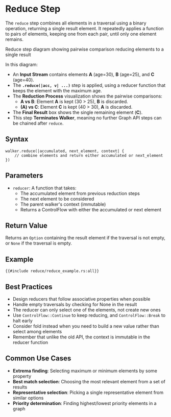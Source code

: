 # Reduce Step

The `reduce` step combines all elements in a traversal using a binary operation, returning a single result element. It repeatedly applies a function to pairs of elements, keeping one from each pair, until only one element remains.

<object type="image/svg+xml" data="reduce/image.svg" title="Reduce Step Diagram">
Reduce step diagram showing pairwise comparison reducing elements to a single result
</object>

In this diagram:

- An **Input Stream** contains elements **A** (age=30), **B** (age=25), and **C** (age=40).
- The **`.reduce(|acc, v| ...)`** step is applied, using a reducer function that keeps the element with the maximum age.
- The **Reduction Process** visualization shows the pairwise comparisons:
    - **A vs B**: Element **A** is kept (30 > 25), **B** is discarded.
    - **(A) vs C**: Element **C** is kept (40 > 30), **A** is discarded.
- The **Final Result** box shows the single remaining element (**C**).
- This step **Terminates Walker**, meaning no further Graph API steps can be chained after `reduce`.

## Syntax

```rust,noplayground
walker.reduce(|accumulated, next_element, context| {
    // combine elements and return either accumulated or next_element
})
```

## Parameters

- `reducer`: A function that takes:
    - The accumulated element from previous reduction steps
    - The next element to be considered
    - The parent walker's context (immutable)
    - Returns a ControlFlow with either the accumulated or next element

## Return Value

Returns an `Option` containing the result element if the traversal is not empty, or `None` if the traversal is empty.

## Example

```rust,noplayground
{{#include reduce/reduce_example.rs:all}}
```

## Best Practices

- Design reducers that follow associative properties when possible
- Handle empty traversals by checking for None in the result
- The reducer can only select one of the elements, not create new ones
- Use `ControlFlow::Continue` to keep reducing, and `ControlFlow::Break` to halt early
- Consider fold instead when you need to build a new value rather than select among elements
- Remember that unlike the old API, the context is immutable in the reducer function

## Common Use Cases

- **Extrema finding**: Selecting maximum or minimum elements by some property
- **Best match selection**: Choosing the most relevant element from a set of results
- **Representative selection**: Picking a single representative element from similar options
- **Priority determination**: Finding highest/lowest priority elements in a graph
